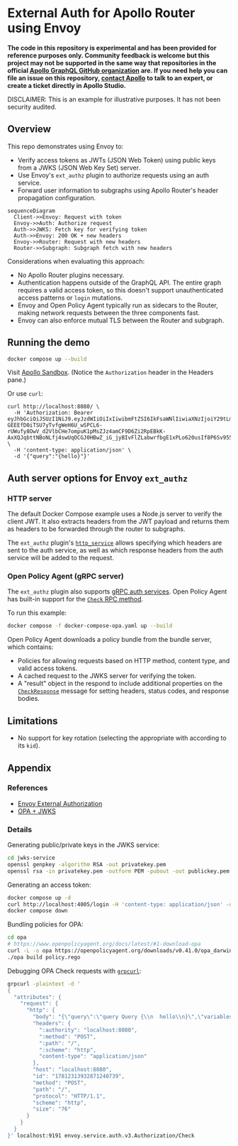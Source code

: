 # External Auth for Apollo Router using Envoy

**The code in this repository is experimental and has been provided for reference purposes only. Community feedback is welcome but this project may not be supported in the same way that repositories in the official [Apollo GraphQL GitHub organization](https://github.com/apollographql) are. If you need help you can file an issue on this repository, [contact Apollo](https://www.apollographql.com/contact-sales) to talk to an expert, or create a ticket directly in Apollo Studio.**

DISCLAIMER: This is an example for illustrative purposes. It has not been security audited.

## Overview

This repo demonstrates using Envoy to:

- Verify access tokens as JWTs (JSON Web Token) using public keys from a JWKS (JSON Web Key Set) server.
- Use Envoy's `ext_authz` plugin to authorize requests using an auth service.
- Forward user information to subgraphs using Apollo Router's header propagation configuration.

```mermaid
sequenceDiagram
  Client->>Envoy: Request with token
  Envoy->>Auth: Authorize request
  Auth->>JWKS: Fetch key for verifying token
  Auth->>Envoy: 200 OK + new headers
  Envoy->>Router: Request with new headers
  Router->>Subgraph: Subgraph fetch with new headers
```

Considerations when evaluating this approach:

- No Apollo Router plugins necessary.
- Authentication happens outside of the GraphQL API. The entire graph requires a valid access token, so this doesn't support unauthenticated access patterns or `login` mutations.
- Envoy and Open Policy Agent typically run as sidecars to the Router, making network requests between the three components fast.
- Envoy can also enforce mutual TLS between the Router and subgraph.

## Running the demo

```sh
docker compose up --build
```

Visit [Apollo Sandbox](https://studio.apollographql.com/sandbox/explorer?endpoint=http%3A%2F%2Flocalhost%3A8080%2F&explorerURLState=N4IgJg9gxgrgtgUwHYBcQC4QEcYIE4CeABAIq6FHAA6SRRAFggDZMQ0C%2BIANCIwIZh8AZwwhqIAIIwU9CHgCWALz4p5EJFQyaAQgj558RBAQBS9AEYBxKPIDy8kwGUAqooCSARgByDgJwA6YxNFMAB1Nzt5NwAPCIB3eXM4ADEUAC1HNwA2NwBrZKE%2BUK8mePk%2BAA0vdwArCHkATQAmXxQAGTgANQAWBtCPOKtnGErqsM6CMoaKzty3OsaW9q7e-sHLYenZos6YZud5NoBhEwAHaZI7GoBRJq8AFRICW3uAc0UAWXuoITcVqCO2S%2BDW8ABEPnEHs5ol4AMwABn8eCQ2mSHls5gAbm4wKCsGY0nwAOx8AASWEUJFyEgA0jUmE0APqnPEAM3kcDc1xqXgqjLwznhAFpLNcxazQfD5PcXESCPdMazXqEEKSss5GXFHAAFI5tLJCgWhGCsggADlscU6jLATU6THMR1JCCJEDgpxgNI8pw%2BQjSwW6fDgR2SvlBWTS8iaACVTtdtLkaUKJNEKiQTFhzCgUF5tBAvG1WTVukI4s4sLYjpYTPDSdo4mlGfJLIyagRtG5MckmGk2nxzHE8KzzK9rh5otq2hAsk14TBfqyzdqso5Mb4AKzrj7OV54BO%2BUJZaPRVJwGBYUJIZzRjyarISeFpeHr3KvM3OKBNM0wGpxZJYAhrkpCRfD-ZJSTXPBTkccwIAkcwkDwIk2lyMB4WudcIAaIRMTiUto1-Jg4HpDw0nuGBrl8XJfBgJBtSEI5zAaZICCga40g3FACHMCDTlhUEsKwJh4WcXJ7m0bVrCgXImGjExrS8ehFG6Np12jRkPHodcJG1V5NE4dggA). (Notice the `Authorization` header in the Headers pane.)

Or use `curl`:

```
curl http://localhost:8080/ \
  -H 'Authorization: Bearer eyJhbGciOiJSUzI1NiJ9.eyJzdWIiOiIxIiwibmFtZSI6IkFsaWNlIiwiaXNzIjoiY29tLmV4YW1wbGUuaXNzdWVyIiwiYXVkIjoiY29tLmV4YW1wbGUuYXVkaWVuY2UiLCJpYXQiOjE2NTQyOTgzMTcsImV4cCI6MTY1NDMwNTUxN30.rnBF1ObvIdDqJhZa7aHqzQkAKjl2_pDqfimIEjNX_rU0-GEEEfD0iTSU7yTvfgWeH6U_wSPCL6-rUWufy8OwV_d2VlbCHe7ompuK1pMsZJz4amCF9D6Zi2RpEBkK-AxXQJqbttNBoNLfj4swUqOCGJ0HBwZ_iG_jyBIvFlZLabwrfbgE1xPLo620usIf8P6Sv955MUgrBk9W6RxFtmuqWnUR1_w6A0Z05kg8Uc28ujwFqyEzQA9wFFHv9rpSboAbnr7Lkd0E5oYsvwswRjwlmjl1ZTuE9k9unPsCbYFycEZ95tybHvp3DoYql0UkTBPGccklRJV_Nhz4L5R_1h5APg' \
  -H 'content-type: application/json' \
  -d '{"query":"{hello}"}'
```

## Auth server options for Envoy `ext_authz`

### HTTP server

The default Docker Compose example uses a Node.js server to verify the client JWT. It also extracts headers from the JWT payload and returns them as headers to be forwarded through the router to subgraphs.

The `ext_authz` plugin's [`http_service`][http_service] allows specifying which headers are sent to the auth service, as well as which response headers from the auth service will be added to the request.

[http_service]: https://github.com/envoyproxy/envoy/blob/c98dc9f7a3e8fd53000d622e05727f3503f2a135/api/envoy/extensions/filters/http/ext_authz/v3/ext_authz.proto#L210

### Open Policy Agent (gRPC server)

The `ext_authz` plugin also supports [gRPC auth services][grpc_service]. Open Policy Agent has built-in support for the [`Check` RPC method][check].

[grpc_service]: https://github.com/envoyproxy/envoy/blob/c98dc9f7a3e8fd53000d622e05727f3503f2a135/api/envoy/extensions/filters/http/ext_authz/v3/ext_authz.proto#L40
[check]: https://github.com/envoyproxy/envoy/blob/c98dc9f7a3e8fd53000d622e05727f3503f2a135/api/envoy/service/auth/v3/external_auth.proto#L33

To run this example:

```sh
docker compose -f docker-compose-opa.yaml up --build
```

Open Policy Agent downloads a policy bundle from the bundle server, which contains:

- Policies for allowing requests based on HTTP method, content type, and valid access tokens.
- A cached request to the JWKS server for verifying the token.
- A "result" object in the respond to include additional properties on the [`CheckResponse`][checkresponse] message for setting headers, status codes, and response bodies.

[checkresponse]: https://github.com/envoyproxy/envoy/blob/c98dc9f7a3e8fd53000d622e05727f3503f2a135/api/envoy/service/auth/v3/external_auth.proto#L118

## Limitations

- No support for key rotation (selecting the appropriate with according to its `kid`).

## Appendix

### References

- [Envoy External Authorization](https://www.envoyproxy.io/docs/envoy/latest/configuration/http/http_filters/ext_authz_filter)
- [OPA + JWKS](https://blog.styra.com/blog/integrating-identity-oauth2-and-openid-connect-in-open-policy-agent)

### Details

Generating public/private keys in the JWKS service:

```sh
cd jwks-service
openssl genpkey -algorithm RSA -out privatekey.pem
openssl rsa -in privatekey.pem -outform PEM -pubout -out publickey.pem
```

Generating an access token:

```sh
docker compose up -d
curl http://localhost:4005/login -H 'content-type: application/json' -d '{"sub": "1", "name": "Alice"}' | pbcopy
docker compose down
```

Bundling policies for OPA:

```sh
cd opa
# https://www.openpolicyagent.org/docs/latest/#1-download-opa
curl -L -o opa https://openpolicyagent.org/downloads/v0.41.0/opa_darwin_amd64
./opa build policy.rego
```

Debugging OPA Check requests with [`grpcurl`](https://github.com/fullstorydev/grpcurl):

```sh
grpcurl -plaintext -d '
{
  "attributes": {
    "request": {
      "http": {
        "body": "{\"query\":\"query Query {\\n  hello\\n}\",\"variables\":{},\"operationName\":\"Query\"}",
        "headers": {
          ":authority": "localhost:8080",
          ":method": "POST",
          ":path": "/",
          ":scheme": "http",
          "content-type": "application/json"
        },
        "host": "localhost:8080",
        "id": "17812313932871240739",
        "method": "POST",
        "path": "/",
        "protocol": "HTTP/1.1",
        "scheme": "http",
        "size": "76"
      }
    }
  }
}' localhost:9191 envoy.service.auth.v3.Authorization/Check
```
